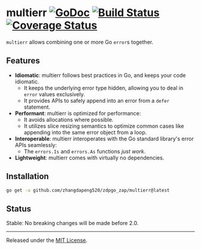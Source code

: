 # multierr [![GoDoc][doc-img]][doc] [![Build Status][ci-img]][ci] [![Coverage Status][cov-img]][cov]

`multierr` allows combining one or more Go `error`s together.

## Features

- **Idiomatic**:
  multierr follows best practices in Go, and keeps your code idiomatic.
    - It keeps the underlying error type hidden,
      allowing you to deal in `error` values exclusively.
    - It provides APIs to safely append into an error from a `defer` statement.
- **Performant**:
  multierr is optimized for performance:
    - It avoids allocations where possible.
    - It utilizes slice resizing semantics to optimize common cases
      like appending into the same error object from a loop.
- **Interoperable**:
  multierr interoperates with the Go standard library's error APIs seamlessly:
    - The `errors.Is` and `errors.As` functions *just work*.
- **Lightweight**:
  multierr comes with virtually no dependencies.

## Installation

```bash
go get -u github.com/zhangdapeng520/zdpgo_zap/multierr@latest
```

## Status

Stable: No breaking changes will be made before 2.0.

-------------------------------------------------------------------------------

Released under the [MIT License].

[MIT License]: LICENSE.txt
[doc-img]: https://pkg.go.dev/badge/github.com/zhangdapeng520/zdpgo_zap/multierr
[doc]: https://pkg.go.dev/github.com/zhangdapeng520/zdpgo_zap/multierr
[ci-img]: https://github.com/uber-go/multierr/actions/workflows/go.yml/badge.svg
[cov-img]: https://codecov.io/gh/uber-go/multierr/branch/master/graph/badge.svg
[ci]: https://github.com/uber-go/multierr/actions/workflows/go.yml
[cov]: https://codecov.io/gh/uber-go/multierr
